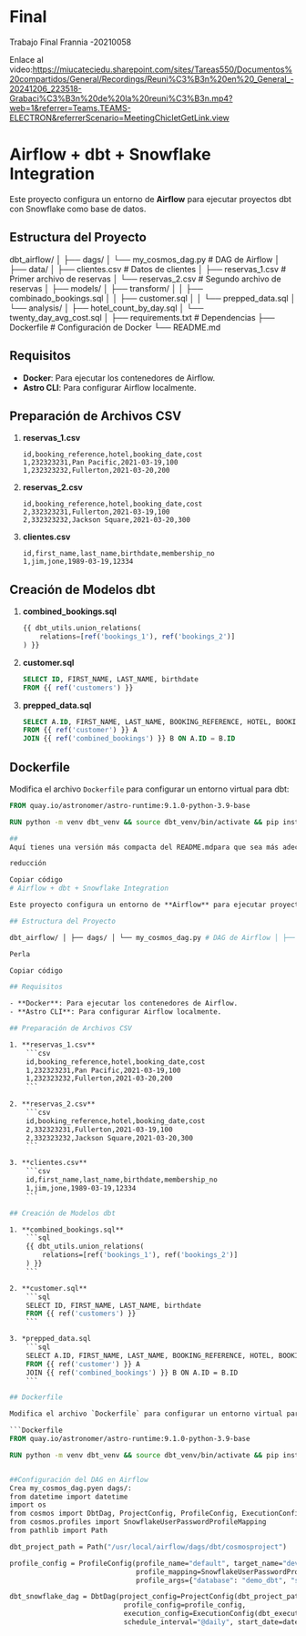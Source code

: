 # Final
Trabajo Final Frannia -20210058

Enlace al video:https://miucateciedu.sharepoint.com/sites/Tareas550/Documentos%20compartidos/General/Recordings/Reuni%C3%B3n%20en%20_General_-20241206_223518-Grabaci%C3%B3n%20de%20la%20reuni%C3%B3n.mp4?web=1&referrer=Teams.TEAMS-ELECTRON&referrerScenario=MeetingChicletGetLink.view

# Airflow + dbt + Snowflake Integration

Este proyecto configura un entorno de **Airflow** para ejecutar proyectos dbt con Snowflake como base de datos.

## Estructura del Proyecto

dbt_airflow/ │ ├── dags/ │ └── my_cosmos_dag.py # DAG de Airflow │ ├── data/ │ ├── clientes.csv # Datos de clientes │ ├── reservas_1.csv # Primer archivo de reservas │ └── reservas_2.csv # Segundo archivo de reservas │ ├── models/ │ ├── transform/ │ │ ├── combinado_bookings.sql │ │ ├── customer.sql │ │ └── prepped_data.sql │ └── analysis/ │ ├── hotel_count_by_day.sql │ └── twenty_day_avg_cost.sql │ ├── requirements.txt # Dependencias ├── Dockerfile # Configuración de Docker └── README.md 


## Requisitos

- **Docker**: Para ejecutar los contenedores de Airflow.
- **Astro CLI**: Para configurar Airflow localmente.

## Preparación de Archivos CSV

1. **reservas_1.csv**
    ```csv
    id,booking_reference,hotel,booking_date,cost
    1,232323231,Pan Pacific,2021-03-19,100
    1,232323232,Fullerton,2021-03-20,200
    ```
   
2. **reservas_2.csv**
    ```csv
    id,booking_reference,hotel,booking_date,cost
    2,332323231,Fullerton,2021-03-19,100
    2,332323232,Jackson Square,2021-03-20,300
    ```

3. **clientes.csv**
    ```csv
    id,first_name,last_name,birthdate,membership_no
    1,jim,jone,1989-03-19,12334
    ```

## Creación de Modelos dbt

1. **combined_bookings.sql**
    ```sql
    {{ dbt_utils.union_relations(
        relations=[ref('bookings_1'), ref('bookings_2')]
    ) }}
    ```

2. **customer.sql**
    ```sql
    SELECT ID, FIRST_NAME, LAST_NAME, birthdate
    FROM {{ ref('customers') }}
    ```

3. **prepped_data.sql**
    ```sql
    SELECT A.ID, FIRST_NAME, LAST_NAME, BOOKING_REFERENCE, HOTEL, BOOKING_DATE, COST
    FROM {{ ref('customer') }} A
    JOIN {{ ref('combined_bookings') }} B ON A.ID = B.ID
    ```

## Dockerfile

Modifica el archivo `Dockerfile` para configurar un entorno virtual para dbt:

```Dockerfile
FROM quay.io/astronomer/astro-runtime:9.1.0-python-3.9-base

RUN python -m venv dbt_venv && source dbt_venv/bin/activate && pip install --no-cache-dir

## 
Aquí tienes una versión más compacta del README.mdpara que sea más adecuada para GitHub:

reducción

Copiar código
# Airflow + dbt + Snowflake Integration

Este proyecto configura un entorno de **Airflow** para ejecutar proyectos **dbt** con **Snowflake** como base de datos.

## Estructura del Proyecto

dbt_airflow/ │ ├── dags/ │ └── my_cosmos_dag.py # DAG de Airflow │ ├── data/ │ ├── clientes.csv # Datos de clientes │ ├── reservas_1.csv # Primer archivo de reservas │ └── reservas_2.csv # Segundo archivo de reservas │ ├── models/ │ ├── transform/ │ │ ├── combinado_bookings.sql │ │ ├── customer.sql │ │ └── prepped_data.sql │ └── analysis/ │ ├── hotel_count_by_day.sql │ └── twenty_day_avg_cost.sql │ ├── requirements.txt # Dependencias ├── Dockerfile # Configuración de Docker └── README.md # Este archivo

Perla

Copiar código

## Requisitos

- **Docker**: Para ejecutar los contenedores de Airflow.
- **Astro CLI**: Para configurar Airflow localmente.

## Preparación de Archivos CSV

1. **reservas_1.csv**
    ```csv
    id,booking_reference,hotel,booking_date,cost
    1,232323231,Pan Pacific,2021-03-19,100
    1,232323232,Fullerton,2021-03-20,200
    ```
   
2. **reservas_2.csv**
    ```csv
    id,booking_reference,hotel,booking_date,cost
    2,332323231,Fullerton,2021-03-19,100
    2,332323232,Jackson Square,2021-03-20,300
    ```

3. **clientes.csv**
    ```csv
    id,first_name,last_name,birthdate,membership_no
    1,jim,jone,1989-03-19,12334
    ```

## Creación de Modelos dbt

1. **combined_bookings.sql**
    ```sql
    {{ dbt_utils.union_relations(
        relations=[ref('bookings_1'), ref('bookings_2')]
    ) }}
    ```

2. **customer.sql**
    ```sql
    SELECT ID, FIRST_NAME, LAST_NAME, birthdate
    FROM {{ ref('customers') }}
    ```

3. *prepped_data.sql
    ```sql
    SELECT A.ID, FIRST_NAME, LAST_NAME, BOOKING_REFERENCE, HOTEL, BOOKING_DATE, COST
    FROM {{ ref('customer') }} A
    JOIN {{ ref('combined_bookings') }} B ON A.ID = B.ID
    ```

## Dockerfile

Modifica el archivo `Dockerfile` para configurar un entorno virtual para dbt:

```Dockerfile
FROM quay.io/astronomer/astro-runtime:9.1.0-python-3.9-base

RUN python -m venv dbt_venv && source dbt_venv/bin/activate && pip install --no-cache-dir


##Configuración del DAG en Airflow
Crea my_cosmos_dag.pyen dags/:
from datetime import datetime
import os
from cosmos import DbtDag, ProjectConfig, ProfileConfig, ExecutionConfig
from cosmos.profiles import SnowflakeUserPasswordProfileMapping
from pathlib import Path

dbt_project_path = Path("/usr/local/airflow/dags/dbt/cosmosproject")

profile_config = ProfileConfig(profile_name="default", target_name="dev", 
                               profile_mapping=SnowflakeUserPasswordProfileMapping(conn_id="snowflake_default", 
                               profile_args={"database": "demo_dbt", "schema": "public"}))

dbt_snowflake_dag = DbtDag(project_config=ProjectConfig(dbt_project_path),
                            profile_config=profile_config,
                            execution_config=ExecutionConfig(dbt_executable_path=f"{os.environ['AIRFLOW_HOME']}/dbt_venv/bin/dbt"),
                            schedule_interval="@daily", start_date=datetime(2023, 9, 10), catchup=False, dag_id="dbt_snowflake_dag")

